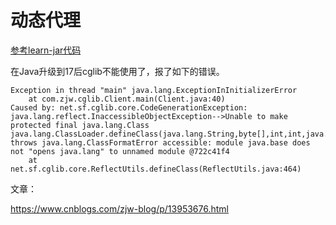 # 动态代理

[参考learn-jar代码](https://github.com/Zhu-junwei/learn-java/tree/master/base/src/main/java/com/zjw/proxy)

在Java升级到17后cglib不能使用了，报了如下的错误。

```
Exception in thread "main" java.lang.ExceptionInInitializerError
	at com.zjw.cglib.Client.main(Client.java:40)
Caused by: net.sf.cglib.core.CodeGenerationException: java.lang.reflect.InaccessibleObjectException-->Unable to make protected final java.lang.Class java.lang.ClassLoader.defineClass(java.lang.String,byte[],int,int,java.security.ProtectionDomain) throws java.lang.ClassFormatError accessible: module java.base does not "opens java.lang" to unnamed module @722c41f4
	at net.sf.cglib.core.ReflectUtils.defineClass(ReflectUtils.java:464)
```

文章：

https://www.cnblogs.com/zjw-blog/p/13953676.html